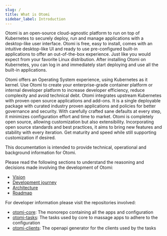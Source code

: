 ```yaml
---
slug: /
title: What is Otomi
sidebar_label: Introduction
---
```


Otomi is an open-source cloud-agnostic platform to run on top of Kubernetes to securely deploy, run and manage applications with a desktop-like user interface. Otomi is free, easy to install, comes with an intuitive desktop-like UI and ready to use pre-configured built-in applications to offer an out-of-the-box experience. Just like you would expect from your favorite Linux distribution. After installing Otomi on Kubernetes, you can log in and immediately start deploying and use all the built-in applications.

Otomi offers an Operating System experience, using Kubernetes as it kernel. Use Otomi to create your enterprise-grade container platform or internal developer platform to increase developer efficiency, reduce complexity and avoid technical debt. Otomi integrates upstream Kubernetes with proven open source applications and add-ons. It is a single deployable package with curated industry proven applications and policies for better governance and security. With carefully crafted sane defaults at every step, it minimizes configuration effort and time to market. Otomi is completely open source, allowing customization but also extensibility. Incorporating open source standards and best practices, it aims to bring new features and stability with every iteration. Get maturity and speed while still supporting customization if desired.

This documentation is intended to provide technical, operational and background information for Otomi.

Please read the following sections to understand the reasoning and decisions made involving the development of Otomi:

- [Vision](/about/vision)
- [Development journey](/about/journey)
- [Architecture](/about/architecture)
- [Roadmap](/about/roadmap)

For developer information please visit the repositories involved:

- [otomi-core](https://github.com/redkubes/otomi-core/): The monorepo containing all the apps and configuration
- [otomi-tasks](https://github.com/redkubes/otomi-tasks/): The tasks used by core to massage apps to adhere to the configuration
- [otomi-clients](https://github.com/redkubes/otomi-clients/): The openapi generator for the clients used by the tasks
